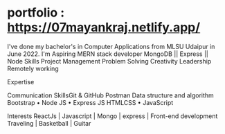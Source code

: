 # portfolio : https://07mayankraj.netlify.app/
I've done my bachelor's in
Computer Applications from
MLSU Udaipur in June 2022.
I'm Aspiring MERN stack
developer
MongoDB || Express || Node
Skills
Project Management
Problem Solving
Creativity
Leadership
Remotely working

Expertise

Communication SkillsGit & GitHub
Postman
Data structure and algorithm
Bootstrap • Node JS • Express JS
HTMLCSS • JavaScript

Interests
ReactJs | Javascript | Mongo |
express | Front-end development
Traveling | Basketball | Guitar
